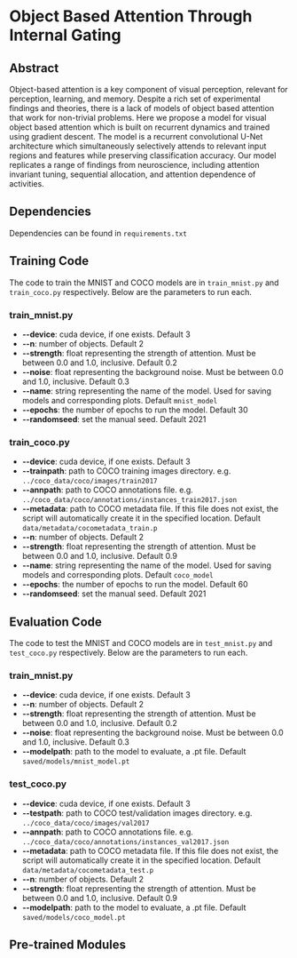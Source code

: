 # Object Based Attention Through Internal Gating


## Abstract
Object-based attention is a key component of visual perception, relevant for perception, learning, and memory. Despite a rich set of experimental findings and theories, there is a lack of models of object based attention that work for non-trivial problems. Here we propose a model for visual object based attention which is built on recurrent dynamics and trained using gradient descent. The model is a recurrent convolutional U-Net architecture which simultaneously selectively attends to relevant input regions and features while preserving classification accuracy. Our model replicates a range of findings from neuroscience, including attention invariant tuning, sequential allocation,  and attention dependence of activities.

## Dependencies
Dependencies can be found in `requirements.txt`

## Training Code
The code to train the MNIST and COCO models are in `train_mnist.py` and `train_coco.py` respectively. Below are the parameters to run each.

### train_mnist.py
* **--device**: cuda device, if one exists. Default 3
* **--n**: number of objects. Default 2
* **--strength**: float representing the strength of attention. Must be between 0.0 and 1.0, inclusive. Default 0.2
* **--noise**: float representing the background noise. Must be between 0.0 and 1.0, inclusive. Default 0.3
* **--name**: string representing the name of the model. Used for saving models and corresponding plots. Default `mnist_model`
* **--epochs**: the number of epochs to run the model. Default 30
* **--randomseed**: set the manual seed. Default 2021


### train_coco.py
* **--device**: cuda device, if one exists. Default 3
* **--trainpath**: path to COCO training images directory. e.g. `../coco_data/coco/images/train2017`
* **--annpath**: path to COCO annotations file. e.g. `../coco_data/coco/annotations/instances_train2017.json`
* **--metadata**: path to COCO metadata file. If this file does not exist, the script will automatically create it in the specified location. Default `data/metadata/cocometadata_train.p`
* **--n**: number of objects. Default 2
* **--strength**: float representing the strength of attention. Must be between 0.0 and 1.0, inclusive. Default 0.9
* **--name**: string representing the name of the model. Used for saving models and corresponding plots. Default `coco_model`
* **--epochs**: the number of epochs to run the model. Default 60
* **--randomseed**: set the manual seed. Default 2021

## Evaluation Code
The code to test the MNIST and COCO models are in `test_mnist.py` and `test_coco.py` respectively. Below are the parameters to run each.

### train_mnist.py
* **--device**: cuda device, if one exists. Default 3
* **--n**: number of objects. Default 2
* **--strength**: float representing the strength of attention. Must be between 0.0 and 1.0, inclusive. Default 0.2
* **--noise**: float representing the background noise. Must be between 0.0 and 1.0, inclusive. Default 0.3
* **--modelpath**: path to the model to evaluate, a .pt file. Default `saved/models/mnist_model.pt`

### test_coco.py
* **--device**: cuda device, if one exists. Default 3
* **--testpath**: path to COCO test/validation images directory. e.g. `../coco_data/coco/images/val2017`
* **--annpath**: path to COCO annotations file. e.g. `../coco_data/coco/annotations/instances_val2017.json`
* **--metadata**: path to COCO metadata file. If this file does not exist, the script will automatically create it in the specified location. Default `data/metadata/cocometadata_test.p`
* **--n**: number of objects. Default 2
* **--strength**: float representing the strength of attention. Must be between 0.0 and 1.0, inclusive. Default 0.9
* **--modelpath**: path to the model to evaluate, a .pt file. Default `saved/models/coco_model.pt`

## Pre-trained Modules

